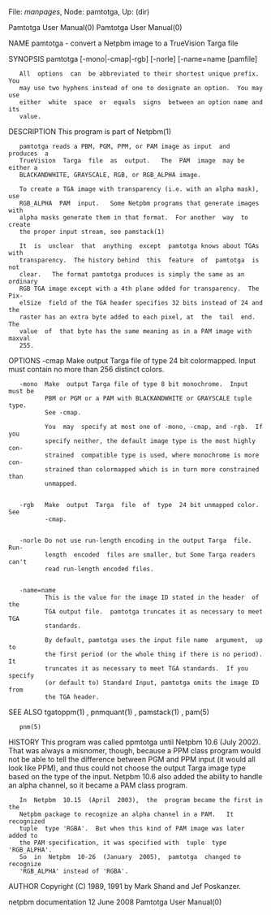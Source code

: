 File: *manpages*,  Node: pamtotga,  Up: (dir)

Pamtotga User Manual(0)                                Pamtotga User Manual(0)



NAME
       pamtotga - convert a Netpbm image to a TrueVision Targa file


SYNOPSIS
       pamtotga [-mono|-cmap|-rgb] [-norle] [-name=name [pamfile]

       All  options  can  be abbreviated to their shortest unique prefix.  You
       may use two hyphens instead of one to designate an option.  You may use
       either  white  space  or  equals  signs  between an option name and its
       value.


DESCRIPTION
       This program is part of Netpbm(1)

       pamtotga reads a PBM, PGM, PPM, or PAM image as input  and  produces  a
       TrueVision  Targa  file  as  output.   The  PAM  image  may be either a
       BLACKANDWHITE, GRAYSCALE, RGB, or RGB_ALPHA image.

       To create a TGA image with transparency (i.e. with an alpha mask),  use
       RGB_ALPHA  PAM  input.   Some Netpbm programs that generate images with
       alpha masks generate them in that format.  For another  way  to  create
       the proper input stream, see pamstack(1)

       It  is  unclear  that  anything  except  pamtotga knows about TGAs with
       transparency.  The history behind  this  feature  of  pamtotga  is  not
       clear.   The format pamtotga produces is simply the same as an ordinary
       RGB TGA image except with a 4th plane added for transparency.  The Pix-
       elSize  field of the TGA header specifies 32 bits instead of 24 and the
       raster has an extra byte added to each pixel, at  the  tail  end.   The
       value  of  that byte has the same meaning as in a PAM image with maxval
       255.


OPTIONS
       -cmap  Make output Targa file of type 24 bit colormapped.   Input  must
              contain no more than 256 distinct colors.


       -mono  Make  output Targa file of type 8 bit monochrome.  Input must be
              PBM or PGM or a PAM with BLACKANDWHITE or GRAYSCALE tuple  type.
              See -cmap.

              You  may  specify at most one of -mono, -cmap, and -rgb.  If you
              specify neither, the default image type is the most highly  con-
              strained  compatible type is used, where monochrome is more con-
              strained than colormapped which is in turn more constrained than
              unmapped.


       -rgb   Make  output  Targa  file  of  type  24 bit unmapped color.  See
              -cmap.


       -norle Do not use run-length encoding in the output Targa  file.   Run-
              length  encoded  files are smaller, but Some Targa readers can't
              read run-length encoded files.


       -name=name
              This is the value for the image ID stated in the header  of  the
              TGA output file.  pamtotga truncates it as necessary to meet TGA
              standards.

              By default, pamtotga uses the input file name  argument,  up  to
              the first period (or the whole thing if there is no period).  It
              truncates it as necessary to meet TGA standards.  If you specify
              (or default to) Standard Input, pamtotga omits the image ID from
              the TGA header.




SEE ALSO
       tgatoppm(1) , pnmquant(1) , pamstack(1) , pam(5)

       pnm(5)



HISTORY
       This program was called ppmtotga until Netpbm 10.6 (July  2002).   That
       was always a misnomer, though, because a PPM class program would not be
       able to tell the difference between PGM and PPM  input  (it  would  all
       look  like  PPM), and thus could not choose the output Targa image type
       based on the type of the input.  Netpbm 10.6 also added the ability  to
       handle an alpha channel, so it became a PAM class program.

       In  Netpbm  10.15  (April  2003),  the  program became the first in the
       Netpbm package to recognize an alpha channel in a PAM.   It  recognized
       tuple  type 'RGBA'.  But when this kind of PAM image was later added to
       the PAM specification, it was specified with  tuple  type  'RGB_ALPHA'.
       So  in  Netpbm  10-26  (January  2005),  pamtotga  changed to recognize
       'RGB_ALPHA' instead of 'RGBA'.


AUTHOR
       Copyright (C) 1989, 1991 by Mark Shand and Jef Poskanzer.



netpbm documentation             12 June 2008          Pamtotga User Manual(0)
